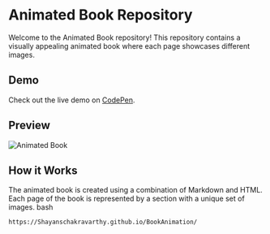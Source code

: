 # Animated Book Repository

Welcome to the Animated Book repository! This repository contains a visually appealing animated book where each page showcases different images.
## Demo

Check out the live demo on 
[CodePen](https://codepen.io/Shayanschakravarthy/pen/zYbNJgp).

## Preview

![Animated Book](https://github.com/Shayanschakravarthy/BookAnimation/assets/124852522/d1b6f10a-d376-4137-a367-c851bcfed353)



## How it Works

The animated book is created using a combination of Markdown and HTML. Each page of the book is represented by a section with a unique set of images.
bash
 ```
https://Shayanschakravarthy.github.io/BookAnimation/
